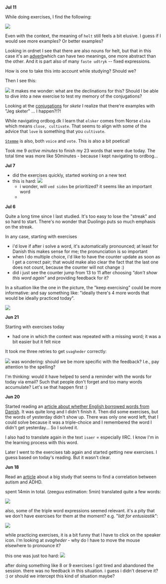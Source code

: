**Jul 11**

While doing exercises, I find the following:

![](docs/assets/Pasted%20image%2020240711150905.png)


Even with the context, the meaning of `helt` still feels a bit elusive. I guess if I would see more examples? Or better examples? 

Looking in ordnet I see that there are also nouns for helt, but that in this case it's an [adverb](https://ordnet.dk/ddo/ordbog?select=helt,3&query=helt)which can have two meanings, one more abstract than the other. And it is part also of many `faste udtryk` -- fixed expressions. 

How is one to take this into account while studying? Should we?


Then I see this:

![](docs/assets/Pasted%20image%2020240711151438.png)
It makes me wonder: what are the declinations for this? Should I be able to dive into a new exercise to test my memory of the conjugations?

Looking at the [conjugations](https://www.verbix.com/webverbix/go.php?T1=skete&D1=26&H1=126) for *skete* I realize that there're examples with "Jeg sketer" ... I happen?!?! 

While navigating ordbog.dk I learn that `elsker` comes from Norse `elska` which means `close, cultivate`. That seems to align with some of the advice that `love` is something that you `cultivate`. 

[`Stemme`](https://ordnet.dk/ddo/ordbog?query=stemme) is also, both `voice` and `vote`. This is also a bit poetical!

Took me 9 *active minutes* to finish my 23 words that were due today. The total time was more like 50minutes - because I kept navigating to ordbog... 





**Jul 7**

- did the exercises quickly, started working on a new text
- this is hard: ![](docs/assets/Pasted%20image%2020240707142913.png)
	- i wonder, will `ved siden` be prioritized? it seems like an important word
	- 


**Jul 6**

Quite a long time since I last studied. 
It's too easy to lose the "streak" and so hard to start.
There's no wonder that Duolingo puts so much emphasis on the streak. 

In any case, starting with exercises
- i'd love if after i solve a word, it's automatically pronounced; at least for Danish this makes sense for me; the pronunciation is so important
- when I do multiple choice, i'd like to have the counter update as soon as I get a correct pair; that would make also clear the fact that the last one does not count, because the counter will not change :)
- did i just see the counter jump from 13 to 11 after choosing *"don't show this word again"* and providing feedback for it? 

In a situation like the one in the picture, the "keep exercising" could be more informative: and say something like: "ideally there's 4 more words that would be ideally practiced today".

![](docs/assets/Pasted%20image%2020240706194309.png)



**Jun 21**

Starting with exercises today
- had one in which the context was repeated with a missing word; it was a bit easier but it felt nice

It took me three retries to get `svagheder` correctly:

![](docs/assets/zeeguu-pay-more-attention.png)
was wondering: should we be more specific with the feedback? I.e., pay attention to the spelling? 

I'm thinking: would it have helped to send a reminder with the words for today via email? Such that people don't forget and too many words accumulate? Let's se that happen first :)

**Jun 20**

Started reading an [article about whether English borrowed words from Danish](https://www.zeeguu.org/read/article?id=2506904). It was quite long and I didn't finish it. 
Then did some exercises, but the words of yesterday didn't show up. There was only one word left, that I could solve because it was a triple-choice and I remembered the word I didn't get yesterday... So I solved it. 

I also had  to translate again in the text `isaer` = especially IIRC. I know I'm in the learning process with this word. 

Later I went to the exercises tab again and started getting new exercises. I guess based on today's reading. But it wasn't clear.



**Jun 18**

Read an [article](https://videnskab.dk/krop-sundhed/forskere-har-mistanke-om-at-autisme-og-adhd-kan-kobles-til-forstyrrelser-i-tarmbakterierne/) about a big study that seems to find a correlation between autism and ADHD. 

spent 14min in total. (zeeguu estimation: 5min)
translated quite a few words:

![](docs/assets/Pasted%20image%2020240618144901.png)

also, some of the triple word expressions seemed relevant. it's a pity that we don't have exercises for them at the moment? e.g. "*lidt for entusiastik*":

![](docs/assets/Pasted%20image%2020240618145005.png)


while practicing exercises, it is a bit funny that I have to click on the speaker icon. i'm looking at *svagheder* - why do I have to move the mouse elsewhere to pronounce it?


this one was just too hard: 
![](docs/assets/Pasted%20image%2020240618145500.png)

after doing something like 8 or 9 exercises I got tired and abandoned the session. there was no feedback in this situation. i guess i didn't deserve it? :) or should we intercept this kind of situation maybe?